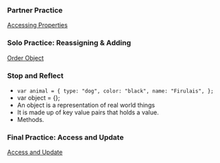 ### Partner Practice

[Accessing Properties](https://repl.it/@jessduff/Dot-Notation-Practice#index.js)

### Solo Practice: Reassigning & Adding

[Order Object](https://repl.it/@jessduff/SalmonUnacceptableBrowsers)

### Stop and Reflect

* ```var animal = { type: "dog", color: "black", name: "Firulais", };``` 
* var object = {};
* An object is a representation of real world things
* It is made up of key value pairs that holds a value.
* Methods.

### Final Practice: Access and Update

[Access and Update](https://repl.it/@jessduff/Partner-Practice)
